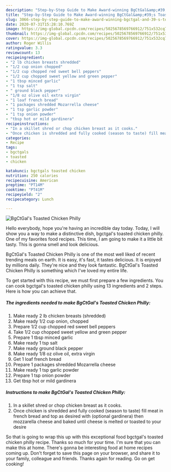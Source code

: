 ```yaml
---
description: "Step-by-Step Guide to Make Award-winning BgCtGal&amp;#39;s Toasted Chicken Philly"
title: "Step-by-Step Guide to Make Award-winning BgCtGal&amp;#39;s Toasted Chicken Philly"
slug: 3066-step-by-step-guide-to-make-award-winning-bgctgal-and-39-s-toasted-chicken-philly
date: 2020-07-31T15:28:10.769Z
image: https://img-global.cpcdn.com/recipes/5025678569766912/751x532cq70/bgctgals-toasted-chicken-philly-recipe-main-photo.jpg
thumbnail: https://img-global.cpcdn.com/recipes/5025678569766912/751x532cq70/bgctgals-toasted-chicken-philly-recipe-main-photo.jpg
cover: https://img-global.cpcdn.com/recipes/5025678569766912/751x532cq70/bgctgals-toasted-chicken-philly-recipe-main-photo.jpg
author: Roger Willis
ratingvalue: 3.3
reviewcount: 13
recipeingredient:
- "2 lb chicken breasts shredded"
- "1/2 cup onion chopped"
- "1/2 cup chopped red sweet bell peppers"
- "1/2 cup chopped sweet yellow and green pepper"
- "1 tbsp minced garlic"
- "1 tsp salt"
- " ground black pepper"
- "1/8 oz olive oil extra virgin"
- "1 loaf french bread"
- "1 packages shredded Mozarrella cheese"
- "1 tsp garlic powder"
- "1 tsp onion powder"
- "tbsp hot or mild gardinera"
recipeinstructions:
- "In a skillet shred or chop chicken breast as it cooks."
- "Once chicken is shredded and fully cooked (season to taste) fill meat in french bread and top as desired  with (optional gardinera) then mozzarella cheese and baked until cheese is melted or toasted to your desire"
categories:
- Recipe
tags:
- bgctgals
- toasted
- chicken

katakunci: bgctgals toasted chicken 
nutrition: 250 calories
recipecuisine: American
preptime: "PT14M"
cooktime: "PT41M"
recipeyield: "2"
recipecategory: Lunch

---
```



![BgCtGal&#39;s Toasted Chicken Philly](https://img-global.cpcdn.com/recipes/5025678569766912/751x532cq70/bgctgals-toasted-chicken-philly-recipe-main-photo.jpg)

Hello everybody, hope you're having an incredible day today. Today, I will show you a way to make a distinctive dish, bgctgal&#39;s toasted chicken philly. One of my favorites food recipes. This time, I am going to make it a little bit tasty. This is gonna smell and look delicious.

BgCtGal&#39;s Toasted Chicken Philly is one of the most well liked of recent trending meals on earth. It is easy, it's fast, it tastes delicious. It is enjoyed by millions daily. They're nice and they look fantastic. BgCtGal&#39;s Toasted Chicken Philly is something which I've loved my entire life.




To get started with this recipe, we must first prepare a few ingredients. You can cook bgctgal&#39;s toasted chicken philly using 13 ingredients and 2 steps. Here is how you can achieve that.

<!--inarticleads1-->

##### The ingredients needed to make BgCtGal&#39;s Toasted Chicken Philly:

1. Make ready 2 lb chicken breasts (shredded)
1. Make ready 1/2 cup onion, chopped
1. Prepare 1/2 cup chopped red sweet bell peppers
1. Take 1/2 cup chopped sweet yellow and green pepper
1. Prepare 1 tbsp minced garlic
1. Make ready 1 tsp salt
1. Make ready  ground black pepper
1. Make ready 1/8 oz olive oil, extra virgin
1. Get 1 loaf french bread
1. Prepare 1 packages shredded Mozarrella cheese
1. Make ready 1 tsp garlic powder
1. Prepare 1 tsp onion powder
1. Get tbsp hot or mild gardinera




<!--inarticleads2-->

##### Instructions to make BgCtGal&#39;s Toasted Chicken Philly:

1. In a skillet shred or chop chicken breast as it cooks.
1. Once chicken is shredded and fully cooked (season to taste) fill meat in french bread and top as desired  with (optional gardinera) then mozzarella cheese and baked until cheese is melted or toasted to your desire




So that is going to wrap this up with this exceptional food bgctgal&#39;s toasted chicken philly recipe. Thanks so much for your time. I'm sure that you can make this at home. There's gonna be interesting food at home recipes coming up. Don't forget to save this page on your browser, and share it to your family, colleague and friends. Thanks again for reading. Go on get cooking!

